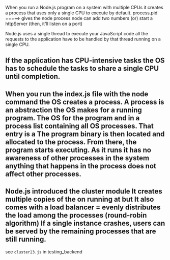 When you run a Node.js program on a system with multiple CPUs
it creates a process that uses only a single CPU to execute by default. 
process.pid =====> gives the node process
node can add two numbers (or) start a httpServer (then, it'll listen on a port)

Node.js uses a single thread to execute your JavaScript code
all the requests to the application have to be handled by that thread running on a single CPU. 

If the application has CPU-intensive tasks
the OS has to schedule the tasks to share a single CPU until completion.
-----------------------------------------------------------------------

When you run the index.js file with the node command
the OS creates a process. 
A process is an abstraction the OS makes for a running program. 
The OS <allocates memory> for the program and <creates an entry> in a process list containing all OS processes. 
That entry is a <process ID>
The program binary is then located and <loaded into the memory> allocated to the process. 
From there, the program starts executing. As it runs
    it has no awareness of other processes in the system
    anything that happens in the process does not affect other processes.
-----------------------------------------------------------------------

Node.js introduced the cluster module
It creates multiple copies of the <same application> on <same machine> running at <same time>
but <different processIds>
It also comes with a load balancer = evenly distributes the load among the processes (round-robin algorithm)
If a single instance crashes, users can be served by the remaining processes that are still running.
-----------------------------------------------------------------------


see `cluster23.js` in testing_backend